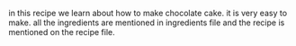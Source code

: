in this recipe we learn about how to make chocolate cake. it is very easy to make. all the ingredients are mentioned in ingredients file and the recipe is mentioned on the recipe file.